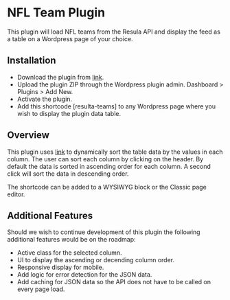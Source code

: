 # NFL Team Plugin

This plugin will load NFL teams from the Resula API and display the feed as a table on a Wordpress page of your choice.

## Installation

- Download the plugin from [link](https://www.dropbox.com/s/5aer200at4ac7s7/resulta-teams.zip?dl=0 "Dropbox").
- Upload the plugin ZIP through the Wordpress plugin admin. Dashboard > Plugins > Add New.
- Activate the plugin.
- Add this shortcode [resulta-teams] to any Wordpress page where you wish to display the plugin data table.

## Overview

This plugin uses [link](https://alpinejs.dev "AlpineJS") to dynamically sort the table data by the values in each column. The user can sort each column by clicking on the header. By default the data is sorted in ascending order for each column. A second click will sort the data in descending order.

The shortcode can be added to a WYSIWYG block or the Classic page editor.

## Additional Features

Should we wish to continue development of this plugin the following additional features would be on the roadmap:

- Active class for the selected column.
- UI to display the ascending or decending column order.
- Responsive display for mobile.
- Add logic for error detection for the JSON data.
- Add caching for JSON data so the API does not have to be called on every page load.
